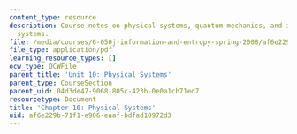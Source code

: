 ```yaml
---
content_type: resource
description: Course notes on physical systems, quantum mechanics, and information
  systems.
file: /media/courses/6-050j-information-and-entropy-spring-2008/af6e229b71f1e906eaafbdfad10972d3_MIT6_050JS08_chapter10.pdf
file_type: application/pdf
learning_resource_types: []
ocw_type: OCWFile
parent_title: 'Unit 10: Physical Systems'
parent_type: CourseSection
parent_uid: 04d3de47-9068-805c-423b-0e0a1cb71ed7
resourcetype: Document
title: 'Chapter 10: Physical Systems'
uid: af6e229b-71f1-e906-eaaf-bdfad10972d3
---
```

